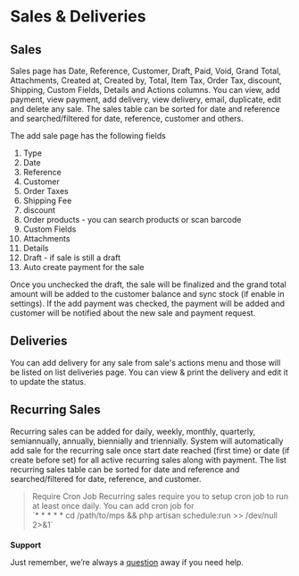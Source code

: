 # Sales & Deliveries



## Sales

Sales page has Date, Reference, Customer, Draft, Paid, Void, Grand Total, Attachments, Created at, Created by, Total, Item Tax, Order Tax, discount, Shipping, Custom Fields, Details and Actions columns. You can view, add payment, view payment, add delivery, view delivery, email, duplicate, edit and delete any sale. The sales table can be sorted for date and reference and searched/filtered for date, reference, customer and others.

The add sale page has the following fields

1.  Type
2.  Date
3.  Reference
4.  Customer
5.  Order Taxes
6.  Shipping Fee
7.  discount
8.  Order products - you can search products or scan barcode
9.  Custom Fields
10. Attachments
11. Details
12. Draft - if sale is still a draft
13. Auto create payment for the sale

Once you unchecked the draft, the sale will be finalized and the grand total amount will be added to the customer balance and sync stock (if enable in settings). If the add payment was checked, the payment will be added and customer will be notified about the new sale and payment request.

## Deliveries

You can add delivery for any sale from sale's actions menu and those will be listed on list deliveries page. You can view & print the delivery and edit it to update the status.

## Recurring Sales

Recurring sales can be added for daily, weekly, monthly, quarterly, semiannually, annually, biennially and triennially. System will automatically add sale for the recurring sale once start date reached (first time) or date (if create before set) for all active recurring sales along with payment. The list recurring sales table can be sorted for date and reference and searched/filtered for date, reference, and customer.

<blockquote class="quote warning"> Require Cron Job
Recurring sales require you to setup cron job to run at least once daily. You can add cron job for <br />`* * * * * cd /path/to/mps && php artisan schedule:run >> /dev/null 2>&1`
</blockquote>

####

**Support**

Just remember, we’re always a [question](https://tecdiary.net/support/modern-point-of-sale-solution/ask_question) away if you need help.
